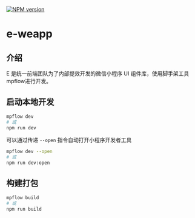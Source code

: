 <!--
 * @Author: 刘利军
 * @Date: 2021-12-19 16:23:13
 * @LastEditors: 刘利军
 * @LastEditTime: 2022-01-07 14:07:18
 * @Description:
 * @PageName:
-->

[![NPM version](https://img.shields.io/npm/v/e-weapp.svg?style=flat)](https://www.npmjs.com/package/e-weapp)

# e-weapp

## 介绍
E 是统一前端团队为了内部提效开发的微信小程序 UI 组件库，使用脚手架工具mpflow进行开发。

## 启动本地开发

```bash
mpflow dev
# 或
npm run dev
```

可以通过传递 `--open` 指令自动打开小程序开发者工具

```bash
mpflow dev --open
# 或
npm run dev:open
```

## 构建打包

```bash
mpflow build
# 或
npm run build
```
